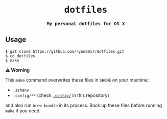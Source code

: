 <div align="center">

<samp>

# dotfiles

**My personal dotfiles for OS X**

</samp>

</div>

## Usage

```
$ git clone https://github.com/ryuma017/dotfiles.git
$ cd dotfiles
$ make
```

**⚠️ Worning**

This `make` command overwrites these files in `$HOME` on your machine;

- `.zshenv`
- `.config/**` (check [`.config/`](.config/) in this repository)

and also run `brew bundle` in its process.
Back up these files before running `make` if you need.
